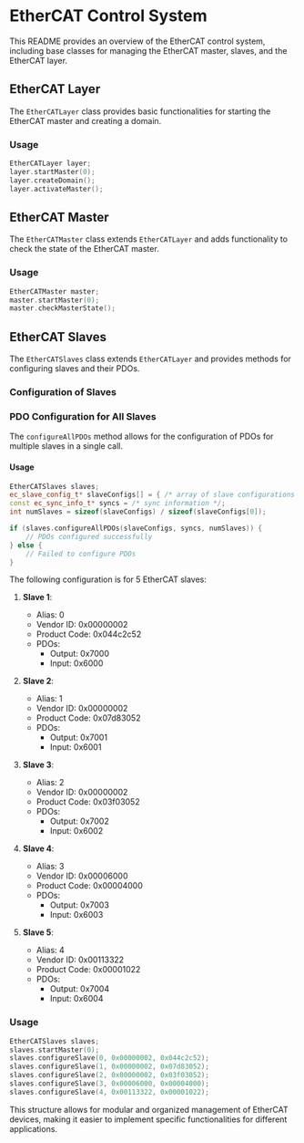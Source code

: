 # EtherCAT Control System

This README provides an overview of the EtherCAT control system, including base classes for managing the EtherCAT master, slaves, and the EtherCAT layer.

## EtherCAT Layer

The `EtherCATLayer` class provides basic functionalities for starting the EtherCAT master and creating a domain.

### Usage
```cpp
EtherCATLayer layer;
layer.startMaster(0);
layer.createDomain();
layer.activateMaster();
```

## EtherCAT Master

The `EtherCATMaster` class extends `EtherCATLayer` and adds functionality to check the state of the EtherCAT master.

### Usage
```cpp
EtherCATMaster master;
master.startMaster(0);
master.checkMasterState();
```

## EtherCAT Slaves

The `EtherCATSlaves` class extends `EtherCATLayer` and provides methods for configuring slaves and their PDOs.

### Configuration of Slaves

### PDO Configuration for All Slaves
The `configureAllPDOs` method allows for the configuration of PDOs for multiple slaves in a single call.

#### Usage
```cpp
EtherCATSlaves slaves;
ec_slave_config_t* slaveConfigs[] = { /* array of slave configurations */ };
const ec_sync_info_t* syncs = /* sync information */;
int numSlaves = sizeof(slaveConfigs) / sizeof(slaveConfigs[0]);

if (slaves.configureAllPDOs(slaveConfigs, syncs, numSlaves)) {
    // PDOs configured successfully
} else {
    // Failed to configure PDOs
}
```
The following configuration is for 5 EtherCAT slaves:

1. **Slave 1**: 
   - Alias: 0
   - Vendor ID: 0x00000002
   - Product Code: 0x044c2c52
   - PDOs: 
     - Output: 0x7000
     - Input: 0x6000

2. **Slave 2**: 
   - Alias: 1
   - Vendor ID: 0x00000002
   - Product Code: 0x07d83052
   - PDOs: 
     - Output: 0x7001
     - Input: 0x6001

3. **Slave 3**: 
   - Alias: 2
   - Vendor ID: 0x00000002
   - Product Code: 0x03f03052
   - PDOs: 
     - Output: 0x7002
     - Input: 0x6002

4. **Slave 4**: 
   - Alias: 3
   - Vendor ID: 0x00006000
   - Product Code: 0x00004000
   - PDOs: 
     - Output: 0x7003
     - Input: 0x6003

5. **Slave 5**: 
   - Alias: 4
   - Vendor ID: 0x00113322
   - Product Code: 0x00001022
   - PDOs: 
     - Output: 0x7004
     - Input: 0x6004

### Usage
```cpp
EtherCATSlaves slaves;
slaves.startMaster(0);
slaves.configureSlave(0, 0x00000002, 0x044c2c52);
slaves.configureSlave(1, 0x00000002, 0x07d83052);
slaves.configureSlave(2, 0x00000002, 0x03f03052);
slaves.configureSlave(3, 0x00006000, 0x00004000);
slaves.configureSlave(4, 0x00113322, 0x00001022);
```

This structure allows for modular and organized management of EtherCAT devices, making it easier to implement specific functionalities for different applications.
